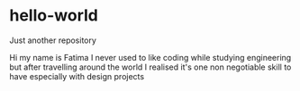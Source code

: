 # hello-world
Just another repository

Hi my name is Fatima
I never used to like coding while studying engineering but after travelling around the world 
I realised it's one non negotiable skill to have especially with design projects
